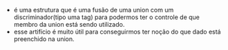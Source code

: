 - é uma estrutura que é uma fusão de uma union com um discriminador(tipo uma tag) para podermos ter o controle de que membro da union está sendo utilizado.
- esse artifício é muito útil para conseguirmos ter noção do que dado está preenchido na union.
